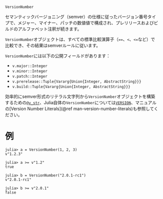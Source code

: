 ```
VersionNumber
```

セマンティックバージョニング（semver）の仕様に従ったバージョン番号タイプで、メジャー、マイナー、パッチの数値値で構成され、プレリリースおよびビルドのアルファベット注釈が続きます。

`VersionNumber`オブジェクトは、すべての標準比較演算子（`==`、`<`、`<=`など）で比較でき、その結果はsemverルールに従います。

`VersionNumber`には以下の公開フィールドがあります：

  * `v.major::Integer`
  * `v.minor::Integer`
  * `v.patch::Integer`
  * `v.prerelease::Tuple{Vararg{Union{Integer, AbstractString}}}`
  * `v.build::Tuple{Vararg{Union{Integer, AbstractString}}}`

効率的にsemver形式のリテラル文字列から`VersionNumber`オブジェクトを構築するための[`@v_str`](@ref)、Julia自体の`VersionNumber`については[`VERSION`](@ref)、マニュアルの[Version Number Literals](@ref man-version-number-literals)も参照してください。

# 例

```jldoctest
julia> a = VersionNumber(1, 2, 3)
v"1.2.3"

julia> a >= v"1.2"
true

julia> b = VersionNumber("2.0.1-rc1")
v"2.0.1-rc1"

julia> b >= v"2.0.1"
false
```
